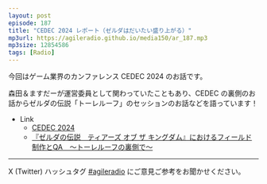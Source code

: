 ```yaml
---
layout: post
episode: 187
title: "CEDEC 2024 レポート（ゼルダはだいたい盛り上がる）"
mp3url: https://agileradio.github.io/media150/ar_187.mp3
mp3size: 12854586
tags: [Radio]
---
```


今回はゲーム業界のカンファレンス CEDEC 2024 のお話です。

森田＆ますだーが運営委員として関わっていたこともあり、CEDEC の裏側のお話からゼルダの伝説「トーレルーフ」のセッションのお話などを語っています！


- Link
  - [CEDEC 2024](https://cedec.cesa.or.jp/2024/)
  - [『ゼルダの伝説　ティアーズ オブ ザ キングダム』におけるフィールド制作とQA　～トーレルーフの裏側で～](https://cedec.cesa.or.jp/2024/session/detail/s661ccb97c2589/)

---

X (Twitter) ハッシュタグ [#agileradio](https://x.com/intent/post?hashtags=agileradio) にご意見ご参考をお聞かせください。
